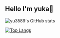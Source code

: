 ## Hello I'm yuka👋


![yu3589's GitHub stats](https://github-readme-stats.vercel.app/api?username=yu3589&show_icons=true&theme=vue-dark)

[![Top Langs](https://github-readme-stats.vercel.app/api/top-langs/?username=yu3589&layout=compact&theme=vue-dark)](https://github.com/anuraghazra/github-readme-stats)
